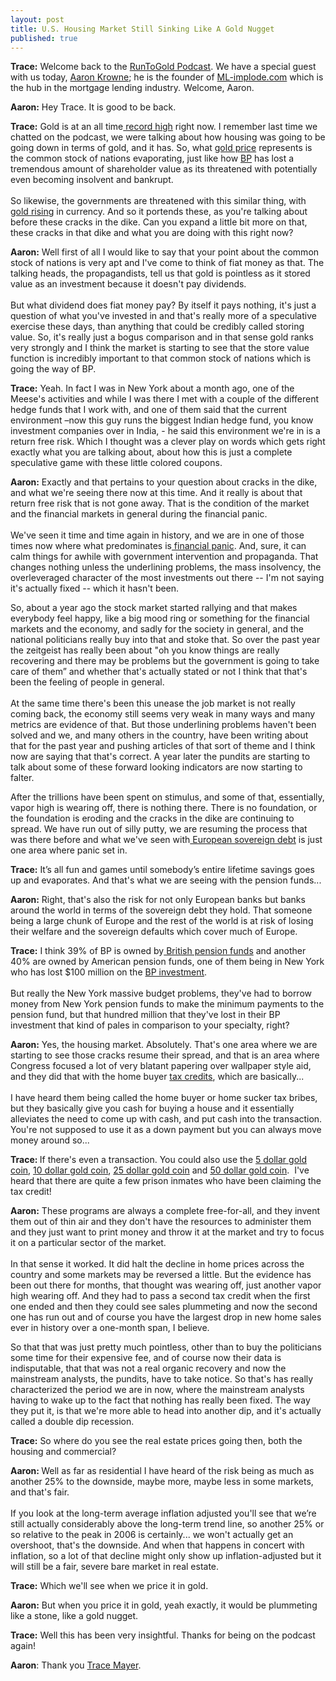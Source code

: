 ```yaml
---
layout: post
title: U.S. Housing Market Still Sinking Like A Gold Nugget
published: true
---
```

<p><strong>Trace:</strong> Welcome back to the  <a href="http://podcast.runtogold.com/2010/06/rtg-73-2010-06-24/" target="_blank">RunToGold Podcast</a>.  We have a special guest with us today, <a title="aaron krowne" href="http://www.runtogold.com/2010/06/u-s-housing-market-still-sinking-like-a-gold-nugget" target="_blank">Aaron Krowne</a>; he is the founder of <a href="http://ml-implode.com/" target="_blank">ML-implode.com</a> which is the hub in the mortgage lending industry.  <img src="{{ site.baseurl }}/images/240610.jpg" border="0" alt="" width="1" height="1" />Welcome, Aaron.</p>
<p><strong>Aaron:</strong> Hey Trace.  It is good to be back.</p>
<p><strong>Trace:</strong> Gold is at an all time<a href="http://www.runtogold.com/key-ratios/" target="_blank"> record high</a> right now.  I remember last time we chatted on the podcast, we were talking about how housing was going to be going down in terms of gold, and it has.  So, what <a href="http://seekingalpha.com/article/182339-currencies-can-evaporate-but-not-silver-or-gold" target="_blank">gold price</a> represents is the common stock of nations evaporating, just like how <a href="http://en.wikipedia.org/wiki/BP" target="_blank">BP</a> has lost a tremendous amount of shareholder value as its threatened with potentially even becoming insolvent and bankrupt.<br/><br/>  So likewise, the governments are threatened with this similar thing, with <a href="http://http://www.runtogold.com/metal-prices/gold-price-and-gold-prices/" target="_blank">gold rising</a> in currency.  And so it portends these, as you're talking about before these cracks in the dike. Can you expand a little bit more on that, these cracks in that dike and what you are doing with this right now?</p>
<p><strong>Aaron:</strong> Well first of all I would like to say that your point about the common stock of nations is very apt and I've come to think of fiat money as that.  The talking heads, the propagandists, tell us that gold is pointless as it stored value as an investment because it doesn't pay dividends. <br/><br/> But what dividend does fiat money pay?  By itself it pays nothing, it's just a question of what you've invested in and that's really more of a speculative exercise these days, than anything that could be credibly called storing value.  So, it's really just a bogus comparison and in that sense gold ranks very strongly and I think the market is starting to see that the store value function is incredibly important to that common stock of nations which is going the way of BP.</p>
<p><strong> Trace:</strong> Yeah.  In fact I was in New York about a month ago, one of the Meese's activities and while I was there I met with a couple of the different hedge funds that I work with, and one of them said that the current environment –now this guy runs the biggest Indian hedge fund, you know investment companies over in India, - he said this environment we're in is a return free risk.  Which I thought was a clever play on words which gets right exactly what you are talking about, about how this is just a complete speculative game with these little colored coupons.</p>
<p><strong>Aaron:</strong> Exactly and that pertains to your question about cracks in the dike, and what we're seeing there now at this time.  And it really is about that return free risk that is not gone away. That is the condition of the market and the financial markets in general during the financial panic.<br/><br/>  We've seen it time and time again in history, and we are in one of those times now where what predominates is<a href="http://dollarcollapse.com/articles/state-budgets-serious-ridiculous-ugly/" target="_blank"> financial panic</a>.  And, sure, it can calm things for awhile with government intervention and propaganda.  That changes nothing unless the underlining problems, the mass insolvency, the overleveraged character of the most investments out there -- I'm not saying it's actually fixed -- which it hasn't been.</p>
<p>So, about a year ago the stock market started rallying and that makes everybody feel happy, like a big mood ring or something for the financial markets and the economy, and sadly for the society in general, and the national politicians really buy into that and stoke that.  So over the past year the zeitgeist has really been about "oh you know things are really recovering and there may be problems but the government is going to take care of them” and whether that's actually stated or not I think that that's been the feeling of people in general.  <br/><br/>At the same time there's been this unease the job market is not really coming back, the economy still seems very weak in many ways and many metrics are evidence of that.  But those underlining problems haven't been solved and we, and many others in the country, have been writing about that for the past year and pushing articles of that sort of theme and I think now are saying that that's correct.  A year later the pundits are starting to talk about some of these forward looking indicators are now starting to falter.</p>
<p>After the trillions have been spent on stimulus, and some of that, essentially, vapor high is wearing off, there is nothing there.  There is no foundation, or the foundation is eroding and the cracks in the dike are continuing to spread. We have run out of silly putty, we are resuming the process that was there before and what we've seen with<a href="http://www.economist.com/node/15452594?story_id=15452594" target="_blank"> European sovereign debt</a> is just one area where panic set in.</p>
<p><strong>Trace:</strong> It’s all fun and games until somebody’s entire lifetime savings goes up and evaporates.  And that's what we are seeing with the pension funds...</p>
<p><strong>Aaron:</strong> Right, that's also the risk for not only European banks but banks around the world in terms of the sovereign debt they hold.  That someone being a large chunk of Europe and the rest of the world is at risk of losing their welfare and the sovereign defaults which cover much of Europe.</p>
<p><strong> Trace:</strong> I think 39% of BP is owned by<a href="http://www.huffingtonpost.com/2010/06/10/bp-stock-falls-again-brit_n_607238.html" target="_blank"> British pension funds</a> and another 40% are owned by American pension funds, one of them being in New York who has lost $100 million on the <a href="http://www.reuters.com/article/idUSTRE65N62C20100624?type=domesticNews" target="_blank">BP investment</a>. <br/><br/> But really the New York massive budget problems, they've had to borrow money from New York pension funds to make the minimum payments to the pension fund, but that hundred million that they've lost in their BP investment that kind of pales in comparison to your specialty, right?</p>
<p><strong>Aaron:</strong> Yes, the housing market.  Absolutely.  That's one area where we are starting to see those cracks resume their spread, and that is an area where Congress focused a lot of very blatant papering over wallpaper style aid, and they did that with the home buyer <a href="http://www.reuters.com/article/idUSN1618001520100616" target="_blank">tax credits</a>, which are basically... <br/><br/>I have heard them being called the home buyer or home sucker tax bribes, but they basically give you cash for buying a house and it essentially alleviates the need to come up with cash, and put cash into the transaction.  You're not supposed to use it as a down payment but you can always move money around so...</p>
<p><strong>Trace: </strong>If there's even a transaction. You could also use the <a title="5 dollar gold coin" href="http://www.runtogold.com/how-to-buy-gold-or-silver/5-dollar-gold-coin-value-gold-coin-dealer/" target="_blank">5 dollar gold coin</a>, <a title="10 dollar gold coin" href="http://www.runtogold.com/how-to-buy-gold-or-silver/10-dollar-gold-coin-value-gold-coin-dealer/" target="_blank">10 dollar gold coin</a>, <a title="25 dollar gold coin" href="http://www.runtogold.com/how-to-buy-gold-or-silver/25-dollar-gold-coin-value-gold-coin-dealer/" target="_blank">25 dollar gold coin</a> and <a title="50 dollar gold coin" href="http://www.runtogold.com/how-to-buy-gold-or-silver/50-dollar-gold-coin-value-gold-coin-dealer/" target="_blank">50 dollar gold coin</a>.  I've heard that there are quite a few prison inmates who have been claiming the tax credit!</p>
<p><strong>Aaron:</strong> These programs are always a complete free-for-all, and they invent them out of thin air and they don't have the resources to administer them and they just want to print money and throw it at the market and try to focus it on a particular sector of the market.<br/><br/>  In that sense it worked.  It did halt the decline in home prices across the country and some markets may be reversed a little. But the evidence has been out there for months, that thought was wearing off, just another vapor high wearing off.  And they had to pass a second tax credit when the first one ended and then they could see sales plummeting and now the second one has run out and of course you have the largest drop in new home sales ever in history over a one-month span, I believe.</p>
<p>So that that was just pretty much pointless, other than to buy the politicians some time for their expensive fee, and of course now their data is indisputable, that that was not a real organic recovery and now the mainstream analysts, the pundits, have to take notice.  So that's has really characterized the period we are in now, where the mainstream analysts  having to wake up to the fact that nothing has really been fixed.  The way they put it, is that we're more able to head into another dip, and it's actually called a double dip recession.</p>
<p><strong>Trace:</strong> So where do you see the real estate prices going then, both the housing and commercial?</p>
<p><strong>Aaron: </strong>Well as far as residential I have heard of the risk being as much as another 25% to the downside, maybe more, maybe less in some markets, and that's fair.<br/><br/> If you look at the long-term average inflation adjusted you'll see that we’re still actually considerably above the long-term trend line, so another 25% or so relative to the peak in 2006 is certainly... we won't actually get an overshoot, that's the downside.  And when that happens in concert with inflation, so a lot of that decline might only show up inflation-adjusted but it will still be a fair, severe bare market in real estate.</p>
<p><strong>Trace:</strong> Which we'll see when we price it in gold.</p>
<p><strong>Aaron:</strong> But when you price it in gold, yeah exactly, it would be plummeting like a stone, like a gold nugget.</p>
<p><strong>Trace:</strong> Well this has been very insightful.  Thanks for being on the podcast again!</p>
<p><strong>Aaron</strong>: Thank you <a title="Trace Mayer J.D." href="http://cambridgehouse.ca/index.php/trace-mayer-jd-runtogoldcom.html" target="_blank">Trace Mayer</a>.</p>
